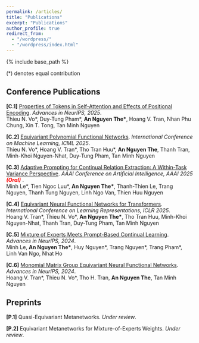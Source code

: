 ```yaml
---
permalink: /articles/
title: "Publications"
excerpt: "Publications"
author_profile: true
redirect_from: 
  - "/wordpress/"
  - "/wordpress/index.html"
---
```


{% include base_path %}

(*) denotes equal contribution

## Conference Publications

**[C.1]** [Properties of Tokens in Self-Attention and Effects of Positional Encoding](https://openreview.net/forum?id=eTDgECpQ2I). *Advances in NeurIPS, 2025*. <br/>
Thieu N. Vo\*, Duy-Tung Pham\*, <b>An Nguyen The\*</b>, Hoang V. Tran, Nhan Phu Chung, Xin T. Tong, Tan Minh Nguyen

**[C.2]** [Equivariant Polynomial Functional Networks](https://openreview.net/forum?id=eTDgECpQ2I). *International Conference on Machine Learning, ICML 2025*. <br/>
Thieu N. Vo\*, Hoang V. Tran\*, Tho Tran Huu\*, <b>An Nguyen The</b>, Thanh Tran, Minh-Khoi Nguyen-Nhat, Duy-Tung Pham, Tan Minh Nguyen

**[C.3]** [Adaptive Prompting for Continual Relation Extraction: A Within-Task Variance Perspective](https://doi.org/10.1609/aaai.v39i23.34616). *AAAI Conference on Artificial Intelligence, AAAI 2025 <span style="color:red"> **(Oral)** </span>*. <br/>
Minh Le\*, Tien Ngoc Luu\*, <b>An Nguyen The\*</b>, Thanh-Thien Le, Trang Nguyen, Thanh Tung Nguyen, Linh Ngo Van, Thien Huu Nguyen

**[C.4]** [Equivariant Neural Functional Networks for Transformers](https://openreview.net/pdf?id=uBai0ukstY). *International Conference on Learning Representations, ICLR 2025*. <br/>
Hoang V. Tran\*, Thieu N. Vo\*, <b>An Nguyen The\*</b>, Tho Tran Huu, Minh-Khoi Nguyen-Nhat, Thanh Tran, Duy-Tung Pham, Tan Minh Nguyen

**[C.5]** [Mixture of Experts Meets Prompt-Based Continual Learning](https://proceedings.neurips.cc/paper_files/paper/2024/file/d78d68cae595fabadd187b583ee8708e-Paper-Conference.pdf). *Advances in NeurIPS, 2024*. <br/>
Minh Le, <b>An Nguyen The\*</b>, Huy Nguyen\*, Trang Nguyen\*, Trang Pham\*, Linh Van Ngo, Nhat Ho

**[C.6]** [Monomial Matrix Group Equivariant Neural Functional Networks](https://proceedings.neurips.cc/paper_files/paper/2024/file/577cd5863ec73be4e6871340be0936ae-Paper-Conference.pdf). *Advances in NeurIPS, 2024*. <br/>
Hoang V. Tran\*, Thieu N. Vo\*, Tho H. Tran, <b>An Nguyen The</b>, Tan Minh Nguyen

## Preprints

**[P.1]** Quasi-Equivariant Metanetworks. *Under review*. <br/>

**[P.2]** Equivariant Metanetworks for Mixture-of-Experts Weights. *Under review*. <br/>
